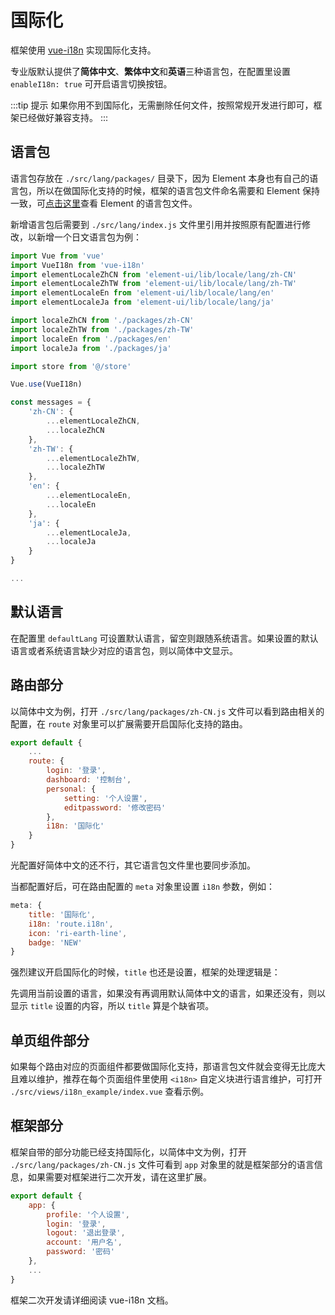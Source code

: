 # 国际化 <Badge type="tip" text="专业版" vertical="top" />

框架使用 [vue-i18n](http://kazupon.github.io/vue-i18n/zh/) 实现国际化支持。

专业版默认提供了**简体中文**、**繁体中文**和**英语**三种语言包，在配置里设置 `enableI18n: true` 可开启语言切换按钮。

:::tip 提示
如果你用不到国际化，无需删除任何文件，按照常规开发进行即可，框架已经做好兼容支持。
:::

## 语言包

语言包存放在 `./src/lang/packages/` 目录下，因为 Element 本身也有自己的语言包，所以在做国际化支持的时候，框架的语言包文件命名需要和 Element 保持一致，可[点击这里](https://github.com/ElemeFE/element/tree/dev/src/locale/lang)查看 Element 的语言包文件。

新增语言包后需要到 `./src/lang/index.js` 文件里引用并按照原有配置进行修改，以新增一个日文语言包为例：

```js {6,11,30-33}
import Vue from 'vue'
import VueI18n from 'vue-i18n'
import elementLocaleZhCN from 'element-ui/lib/locale/lang/zh-CN'
import elementLocaleZhTW from 'element-ui/lib/locale/lang/zh-TW'
import elementLocaleEn from 'element-ui/lib/locale/lang/en'
import elementLocaleJa from 'element-ui/lib/locale/lang/ja'

import localeZhCN from './packages/zh-CN'
import localeZhTW from './packages/zh-TW'
import localeEn from './packages/en'
import localeJa from './packages/ja'

import store from '@/store'

Vue.use(VueI18n)

const messages = {
    'zh-CN': {
        ...elementLocaleZhCN,
        ...localeZhCN
    },
    'zh-TW': {
        ...elementLocaleZhTW,
        ...localeZhTW
    },
    'en': {
        ...elementLocaleEn,
        ...localeEn
    },
    'ja': {
        ...elementLocaleJa,
        ...localeJa
    }
}

...
```

## 默认语言

在配置里 `defaultLang` 可设置默认语言，留空则跟随系统语言。如果设置的默认语言或者系统语言缺少对应的语言包，则以简体中文显示。

## 路由部分

以简体中文为例，打开 `./src/lang/packages/zh-CN.js` 文件可以看到路由相关的配置，在 `route` 对象里可以扩展需要开启国际化支持的路由。

```js
export default {
    ...
    route: {
        login: '登录',
        dashboard: '控制台',
        personal: {
            setting: '个人设置',
            editpassword: '修改密码'
        },
        i18n: '国际化'
	}
}
```

光配置好简体中文的还不行，其它语言包文件里也要同步添加。

当都配置好后，可在路由配置的 `meta` 对象里设置 `i18n` 参数，例如：

```js {3}
meta: {
    title: '国际化',
    i18n: 'route.i18n',
    icon: 'ri-earth-line',
    badge: 'NEW'
}
```

强烈建议开启国际化的时候，`title` 也还是设置，框架的处理逻辑是：

先调用当前设置的语言，如果没有再调用默认简体中文的语言，如果还没有，则以显示 `title` 设置的内容，所以 `title` 算是个缺省项。

## 单页组件部分

如果每个路由对应的页面组件都要做国际化支持，那语言包文件就会变得无比庞大且难以维护，推荐在每个页面组件里使用 `<i18n>` 自定义块进行语言维护，可打开 `./src/views/i18n_example/index.vue` 查看示例。

## 框架部分

框架自带的部分功能已经支持国际化，以简体中文为例，打开 `./src/lang/packages/zh-CN.js` 文件可看到 `app` 对象里的就是框架部分的语言信息，如果需要对框架进行二次开发，请在这里扩展。

```js
export default {
    app: {
        profile: '个人设置',
        login: '登录',
        logout: '退出登录',
        account: '用户名',
        password: '密码'
    },
    ...
}
```

框架二次开发请详细阅读 vue-i18n 文档。